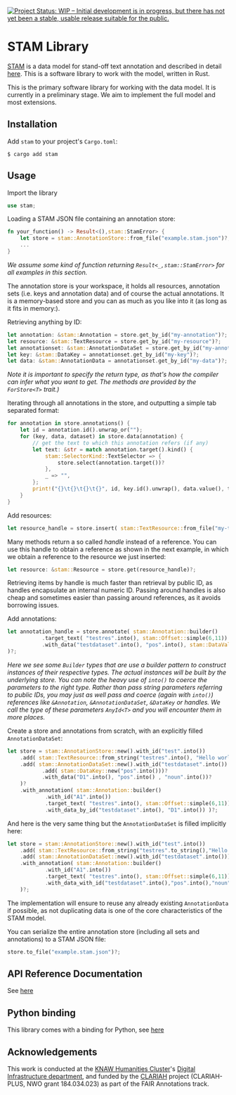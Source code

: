 [![Project Status: WIP – Initial development is in progress, but there has not yet been a stable, usable release suitable for the public.](https://www.repostatus.org/badges/latest/wip.svg)](https://www.repostatus.org/#wip)

# STAM Library

[STAM](https:/github.com/annotation/stam) is a data model for stand-off text annotation and described in detail [here](https://github.com/annotation/stam). This is a software library to work with the model, written in Rust.

This is the primary software library for working with the data model. It is currently in a preliminary stage. We aim to implement the full model and most extensions.

## Installation

Add `stam` to your project's `Cargo.toml`:

``$ cargo add stam``

## Usage

Import the library

```rust
use stam;
```

Loading a STAM JSON file containing an annotation store:

```rust
fn your_function() -> Result<(),stam::StamError> {
    let store = stam::AnnotationStore::from_file("example.stam.json")?;
    ...
}
```

*We assume some kind of function returning `Result<_,stam::StamError>` for all examples in this section.*

The annotation store is your workspace, it holds all resources, annotation sets (i.e. keys and annotation data) and of course the actual annotations. It is a memory-based store and you can as much as you like into it (as long as it fits in memory:).

Retrieving anything by ID:

```rust
let annotation: &stam::Annotation = store.get_by_id("my-annotation")?;
let resource: &stam::TextResource = store.get_by_id("my-resource")?;
let annotationset: &stam::AnnotationDataSet = store.get_by_id("my-annotationset")?;
let key: &stam::DataKey = annotationset.get_by_id("my-key")?;
let data: &stam::AnnotationData = annotationset.get_by_id("my-data")?;
```

*Note it is important to specify the return type, as that's how the compiler can infer what you want to get.
The methods are provided by the `ForStore<T>` trait.)*

Iterating through all annotations in the store, and outputting a simple tab separated format:

```rust
for annotation in store.annotations() {
    let id = annotation.id().unwrap_or("");
    for (key, data, dataset) in store.data(annotation) {
        // get the text to which this annotation refers (if any)
        let text: &str = match annotation.target().kind() {
            stam::SelectorKind::TextSelector => {
                store.select(annotation.target())?
            },
            _ => "",
        };
        print!("{}\t{}\t{}\t{}", id, key.id().unwrap(), data.value(), text);
    }
}
```

Add resources:

```rust
let resource_handle = store.insert( stam::TextResource::from_file("my-text.txt") )?;
```

Many methods return a so called *handle* instead of a reference. You can use this handle to obtain a reference as shown in the next example, in which we obtain a reference to the resource we just inserted:

```rust
let resource: &stam::Resource = store.get(resource_handle)?;
```

Retrieving items by handle is much faster than retrieval by public ID, as handles encapsulate an internal numeric ID. Passing around handles is also cheap and sometimes easier than passing around references, as it avoids borrowing issues.


Add annotations:

```rust
let annotation_handle = store.annotate( stam::Annotation::builder()
           .target_text( "testres".into(), stam::Offset::simple(6,11)) 
           .with_data("testdataset".into(), "pos".into(), stam::DataValue::String("noun".to_string())) 
)?;
```

*Here we see some `Builder` types that are use a builder pattern to construct instances of their respective types. The actual instances will be built by the underlying store. You can note the heavy use of `into()` to coerce the parameters to the right type. Rather than pass string parameters referring to public IDs, you may just as well pass and coerce (again with `into()`) references like `&Annotation`, `&AnnotationDataSet`, `&DataKey` or handles. We call the type of these parameters `AnyId<T>` and you will encounter them in more places.*


Create a store and annotations from scratch, with an explicitly filled `AnnotationDataSet`:


```rust
let store = stam::AnnotationStore::new().with_id("test".into())
    .add( stam::TextResource::from_string("testres".into(), "Hello world".into()))?
    .add( stam::AnnotationDataSet::new().with_id("testdataset".into())
           .add( stam::DataKey::new("pos".into()))?
           .with_data("D1".into(), "pos".into() , "noun".into())?
    )?
    .with_annotation( stam::Annotation::builder() 
            .with_id("A1".into())
            .target_text( "testres".into(), stam::Offset::simple(6,11)) 
            .with_data_by_id("testdataset".into(), "D1".into()) )?;
```

And here is the very same thing but the `AnnotationDataSet` is filled implicitly here:

```rust
let store = stam::AnnotationStore::new().with_id("test".into())
    .add( stam::TextResource::from_string("testres".to_string(),"Hello world".into()))?
    .add( stam::AnnotationDataSet::new().with_id("testdataset".into()))?
    .with_annotation( stam::Annotation::builder()
            .with_id("A1".into())
            .target_text( "testres".into(), stam::Offset::simple(6,11)) 
            .with_data_with_id("testdataset".into(),"pos".into(),"noun".into(),"D1".into())
    )?;
```

The implementation will ensure to reuse any already existing `AnnotationData` if possible, as not duplicating data is one of the core characteristics of the STAM model.

You can serialize the entire annotation store (including all sets and annotations) to a STAM JSON file:

```rust
store.to_file("example.stam.json")?;
```


## API Reference Documentation

See [here](https://docs.rs/stam)

## Python binding

This library comes with a binding for Python, see [here](https://github.com/annotation/stam-python)

## Acknowledgements

This work is conducted at the [KNAW Humanities Cluster](https://huc.knaw.nl/)'s [Digital Infrastructure department](https://di.huc.knaw.nl/), and funded by the [CLARIAH](https://clariah.nl) project (CLARIAH-PLUS, NWO grant 184.034.023) as part of the FAIR Annotations track.

